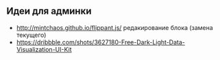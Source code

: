 Идеи для админки
----------------

+ http://mintchaos.github.io/flippant.js/ редакирование блока (замена текущего)
+ https://dribbble.com/shots/3627180-Free-Dark-Light-Data-Visualization-UI-Kit
